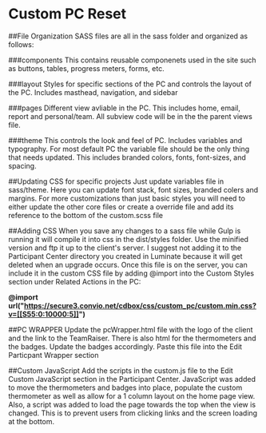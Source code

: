 Custom PC Reset
==============================
##File Organization
SASS files are all in the sass folder and organized as follows:

###components
This contains reusable componenets used in the site such as buttons, tables, progress meters, forms, etc.

###layout
Styles for specific sections of the PC and controls the layout of the PC. Includes masthead, navigation, and sidebar

###pages
Different view avliable in the PC. This includes home, email, report and personal/team. All subview code will be in the the parent views file.

###theme
This controls the look and feel of PC. Includes variables and typography. For most default PC the variable file should be the only thing that needs updated. This includes branded colors, fonts, font-sizes, and spacing. 


##Updating CSS for specific projects
Just update variables file in sass/theme. Here you can update font stack, font sizes, branded colers and margins. For more customizations than just basic styles you will need to either update the other core files or create a override file and add its reference to the bottom of the custom.scss file

##Adding CSS
When you save any changes to a sass file while Gulp is running it will compile it into css in the dist/styles folder. Use the minified version and ftp it up to the client's server. I suggest not adding it to the Participant Center directory you created in Luminate because it will get deleted when an upgrade occurs. Once this file is on the server, you can include it in the custom CSS file by adding @import into the Custom Styles section under Related Actions in the PC:

**@import url("https://secure3.convio.net/cdbox/css/custom_pc/custom.min.css?v=[[S55:0:10000:5]]")**



##PC WRAPPER
Update the pcWrapper.html file with the logo of the client and the link to the TeamRaiser. There is also html for the thermometers and the badges. Update the badges accordingly. Paste this file into the Edit Particpant Wrapper section

##Custom JavaScript
Add the scripts in the custom.js file to the Edit Custom JavaScript section in the Participant Center. JavaScript was added to move the thermometers and badges into place, populate the custom thermometer as well as allow for a 1 column layout on the home page view. Also, a script was added to load the page towards the top when the view is changed. This is to prevent users from clicking links and the screen loading at the bottom.




